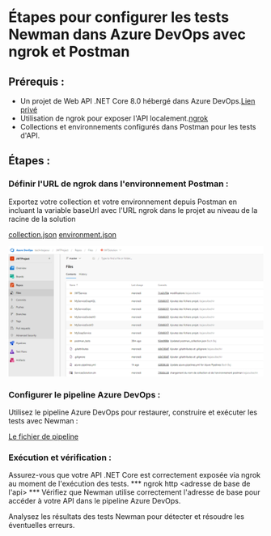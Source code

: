 # Étapes pour configurer les tests Newman dans Azure DevOps avec ngrok et Postman

## Prérequis :
- Un projet de Web API .NET Core 8.0 hébergé dans Azure DevOps.[Lien privé](https://bechirbejaoui.visualstudio.com/JWTProject/_git/JWTSolution)
- Utilisation de ngrok pour exposer l'API localement.[ngrok](https://ngrok.com/download)
- Collections et environnements configurés dans Postman pour les tests d'API.

## Étapes :
### Définir l'URL de ngrok dans l'environnement Postman :
Exportez votre collection et votre environnement depuis Postman en incluant la variable baseUrl avec l'URL ngrok dans 
le projet au niveau de la racine de la solution

[collection.json](https://github.com/bejaouibechir/WebApiTestExamples/blob/main/postman_collection.json)
[environment.json](https://github.com/bejaouibechir/WebApiTestExamples/blob/main/postman_environment.json)

![Structure du projet](https://github.com/bejaouibechir/WebApiTestExamples/blob/bejaouibechir-newman-inaction/images/1.png)

### Configurer le pipeline Azure DevOps :

Utilisez le pipeline Azure DevOps pour restaurer, construire et exécuter les tests avec Newman :

[Le fichier de pipeline](https://github.com/bejaouibechir/WebApiTestExamples/blob/main/pipline.yaml)

### Exécution et vérification :

Assurez-vous que votre API .NET Core est correctement exposée via ngrok au moment de l'exécution des tests.
*** ngrok http <adresse de base de l'api> ***
Vérifiez que Newman utilise correctement l'adresse de base pour accéder à votre API dans le pipeline Azure DevOps.

Analysez les résultats des tests Newman pour détecter et résoudre les éventuelles erreurs.




